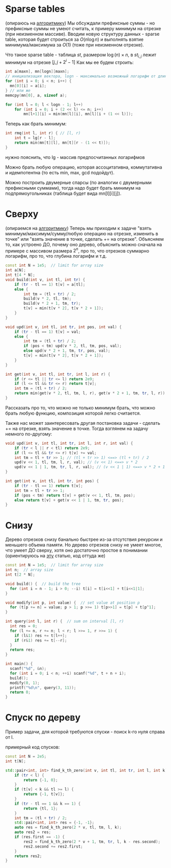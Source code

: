 # Sparse tables
(опираюсь на [алгоритмику](https://algorithmica.org/ru/sparse-table))
Мы обсуждали префиксные суммы - но префиксные суммы не умеют считать, к примеру минимум на отрезке (при неизменном массиве). Вводим новую структуру данных - sparse table, которая будет строиться за $O(n \log n)$ и выполнять взятие минимума/максимума за $O(1)$ (тоже при неизменном отрезке).

Что такое sparse table - таблица $st$, размером $\log(n) \times n$, в $st_{i,j}$ лежит минимум на отрезке $[j, j + 2^i - 1]$
Как мы ее будем строить:
```cpp
int a[maxn], mn[logn][maxn];
// инициализация вектора, logn - максимально возможный логарифм от длины отрезка.
for (int i = 0; i < n; i++) {
  mn[0][i] = a[i];
} // или же
memcpy(mn[0], a, sizeof a);

for (int l = 0; l < logn - 1; l++)
    for (int i = 0; i + (2 << l) <= n; i++)
        mn[l+1][i] = min(mn[l][i], mn[l][i + (1 << l)]);
```

Теперь как брать минимум:
```cpp
int rmq(int l, int r) { // [l, r)
    int t = lg[r - l];
    return min(mn[t][l], mn[t][r - (1 << t)]);
}

```
нужно пояснить, что lg - массив предпосчитанных логарифмов

Можно брать любую операцию, которая ассоцитативна, коммутативна и идемпотентна (то есть min, max, gcd подойдут).

Можно построить двумерные спарсы (по аналогии с двумерными префиксными суммами), тогда надо будет брать минимум на подпрямоугольниках (таблица будет вида mn[l][i][j]).

# Сверху
(опираемся на [алгоритмику](https://ru.algorithmica.org/cs/segment-tree/))
Теперь мы приходим к задаче "взять минимум/максимум/сумму/любую операцию на отрезке, изменить в точке" или "взять значение в точке, сделать += на отрезке".
Объясняем то, как устроено ДО, почему оно дерево, объяснить можно сначала на примере с массивом размера $2^n$, про то, что отрезков суммарно логарифм, про то, что глубина логарифм и т.д.
```cpp
const int N = 1e5;  // limit for array size
int a[N];
int t[4 * N];
void build(int v, int tl, int tr) {
    if (tr - tl == 1) t[v] = a[tl];
    else {
        int tm = (tl + tr) / 2;
        build(v * 2, tl, tm);
        build(v * 2 + 1, tm, tr);
        t[v] = min(t[v * 2], t[v * 2 + 1]);
    }
}

void upd(int v, int tl, int tr, int pos, int val) {
    if (tr - tl == 1) t[v] = val;
    else {
        int tm = (tl + tr) / 2;
        if (pos < tm) upd(v * 2, tl, tm, pos, val);
        else upd(v * 2 + 1, tm, tr, pos, val);
        t[v] = min(t[v * 2], t[v * 2 + 1]);
    }
}

int get(int v, int tl, int tr, int l, int r) {
    if (r <= tl || tr <= l) return 2e9;
    if (l <= tl && tr <= r) return t[v];
    int tm = (tl + tr) / 2;
    return min(get(v * 2, tl, tm, l, r), get(v * 2 + 1, tm, tr, l, r));
}
```
Рассказать про то, что можно не только минимум брать, что можно брать любую функцию, композиция которой легко считается.

Также нас может заинтересовать другая постановка задачи - сделать += на отрезке, взять значение в точке. Тогда взглянем на задачу немного по-другому:

```cpp
void upd(int v, int tl, int tr, int l, int r, int val) {
    if (tr < l || r < tl) return 2e9;
    if (l <= tl && tr <= r) t[v] += val;
    int tm = tl + tr >> 1; // (tl + tr >> 1) <==> (tl + tr) / 2
    upd(v << 1, tl, tm, l, r, val); // (v << 1) <==> v * 2 
    upd(v << 1 | 1, tm, tr, l, r, val); // (v << 1 | 1) <==> v * 2 + 1
}

int get(int v, int tl, int tr, int pos) {
    if (tr - tl == 1) return t[v];
    int tm = tl + tr >> 1;
    if (pos < tm) return t[v] + get(v << 1, tl, tm, pos);
    else return t[v] + get(v << 1 | 1, tm, tr, pos);
}
```
# Cнизу
Дерево отрезков снизу банально быстрее из-за отсутствия рекурсии и меньшего объема памяти. Но дерево отрезков снизу не умеет многое, что умеет ДО сверху, хотя оно достаточно простое в понимании (ориентируюсь на [эту](https://codeforces.com/blog/entry/18051) статью, код оттуда же)
```cpp
const int N = 1e5;  // limit for array size
int n;  // array size
int t[2 * N];

void build() {  // build the tree
  for (int i = n - 1; i > 0; --i) t[i] = t[i<<1] + t[i<<1|1];
}

void modify(int p, int value) {  // set value at position p
  for (t[p += n] = value; p > 1; p >>= 1) t[p>>1] = t[p] + t[p^1];
}

int query(int l, int r) {  // sum on interval [l, r)
  int res = 0;
  for (l += n, r += n; l < r; l >>= 1, r >>= 1) {
    if (l&1) res += t[l++];
    if (r&1) res += t[--r];
  }
  return res;
}

int main() {
  scanf("%d", &n);
  for (int i = 0; i < n; ++i) scanf("%d", t + n + i);
  build();
  modify(0, 1);
  printf("%d\n", query(3, 11));
  return 0;
}
```

# Спуск по дереву

Пример задачи, для которой требуются спуски - поиск k-го нуля справа от l.

примерный код спусков:
```cpp
const int N = 2e5;
int t[N];

std::pair<int, int> find_k_th_zero(int v, int tl, int tr, int l, int k) {
    if (tr < l) {
        return {-1, 0};
    }
    if (t[v] < k && tl >= l) {
        return {-1, t[v]};
    }
    if (tr - tl == 1 && k == 1) {
        return {tl, 1};
    }
    int tm = (tl + tr) / 2;
    std::pair<int, int> res = {-1, -1};
    auto res = find_k_th_zero(2 * v, tl, tm, l, k);
    auto res2 = res;
    if (res.first == -1) {
        res2 = find_k_th_zero(2 * v + 1, tm, tr, l, k - res.second);
        res2.second += res2.first;
    }
    return res2;
}
```


